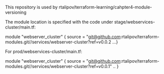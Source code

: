 This repository is used by rtalipov/terraform-learning/cahpter4-module-versioning

The module location is specified with the code under stage/webservices-cluster/main.tf:

module "webserver_cluster" {
source = "git@github.com:rtalipov/terraform-modules.git//services/webserver-cluster?ref=v0.0.2
...}

For prod/webservices-cluster/main.tf:

module "webserver_cluster" {
  source = "git@github.com:rtalipov/terraform-modules.git//services/webserver-cluster?ref=v0.0.1"
  ..
  }

